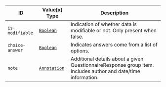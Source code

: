  ID|Value\[x] Type|Description
-----------------|-------------------------------------------------------------------|-----------------------------------------------
 `is-modifiable`|[`Boolean`](https://hl7.org/fhir/r4/datatypes.html#boolean)|Indication of whether data is modifiable or not. Only present when false.
 `choice-answer`|[`Boolean`](https://hl7.org/fhir/r4/datatypes.html#boolean)|Indicates answers come from a list of options.
 `note`|[`Annotation`](https://hl7.org/fhir/r4/datatypes.html#annotation)|Additional details about a given QuestionnaireResponse group item. Includes author and date/time information.

